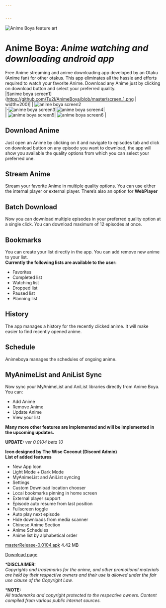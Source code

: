 ```yaml
---


---
```


<p><img src="https://github.com/Tu2l/AnimeBoya/blob/master/banner.png" alt="Anime Boya feature art"></p>
<h1 id="anime-boya-anime-watching-and-downloading-android-app">Anime Boya: <em>Anime watching and downloading android app</em></h1>
<p>Free Anime streaming and anime downloading app developed by an Otaku (Anime fan) for other otakus. This app eliminates all the hassle and efforts required to watch your favorite Anime. Download any Anime just by clicking on download button and select your preferred quality.<br>
|![anime boya screen1](<a href="https://github.com/Tu2l/AnimeBoya/blob/master/screen_1.png">https://github.com/Tu2l/AnimeBoya/blob/master/screen_1.png</a> | width=200)|  | <img src="https://github.com/Tu2l/AnimeBoya/blob/master/screen_2.png" alt="anime boya screen2"><br>
|-<img src="https://github.com/Tu2l/AnimeBoya/blob/master/screen_3.png" alt="anime boya screen3">|<img src="https://github.com/Tu2l/AnimeBoya/blob/master/screen_4.png" alt="anime boya screen4">|<br>
|  <img src="https://github.com/Tu2l/AnimeBoya/blob/master/screen_5.png" alt="anime boya screen5">| <img src="https://github.com/Tu2l/AnimeBoya/blob/master/screen_6.png" alt="anime boya screen6"> |</p>
<h2 id="download-anime">Download Anime</h2>
<p>Just open an Anime by clicking on it and navigate to episodes tab and click on download button on any episode you want to download, the app will show you available the quality options from which you can select your preferred one.</p>
<h2 id="stream-anime">Stream Anime</h2>
<p>Stream your favorite Anime in multiple quality options. You can use either the internal player or external player. There’s also an option for <strong>WebPlayer</strong></p>
<h2 id="batch-download">Batch Download</h2>
<p>Now you can download multiple episodes in your preferred quality option at a single click. You can download maximum of 12 episodes at once.</p>
<h2 id="bookmarks">Bookmarks</h2>
<p>You can create your list directly in the app. You can add remove new anime to your list.<br>
<strong>Currently the following lists are available to the user:</strong></p>
<ul>
<li>Favorites</li>
<li>Completed list</li>
<li>Watching list</li>
<li>Dropped list</li>
<li>Paused list</li>
<li>Planning list</li>
</ul>
<h2 id="history">History</h2>
<p>The app manages a history for the recently clicked anime. It will make easier to find recently opened anime.</p>
<h2 id="schedule">Schedule</h2>
<p>Animeboya manages the schedules of ongoing anime.</p>
<h2 id="myanimelist-and-anilist-sync">MyAnimeList and AniList Sync</h2>
<p>Now sync your MyAnimeList and AniList libraries directly from Anime Boya.<br>
You can:</p>
<ul>
<li>Add Anime</li>
<li>Remove Anime</li>
<li>Update Anime</li>
<li>View your list</li>
</ul>
<p><strong>Many more other features are implemented and will be implemented in the upcoming updates.</strong></p>
<p><strong>UPDATE:</strong> <em>ver 0.0104 beta 10</em></p>
<p><strong>Icon designed by The Wise Coconut (Discord Admin)</strong><br>
<strong>List of added features</strong></p>
<ul>
<li>New App Icon</li>
<li>Light Mode + Dark Mode</li>
<li>MyAnimeList and AniList syncing</li>
<li>Settings</li>
<li>Custom Download location chooser</li>
<li>Local bookmarks pinning in home screen</li>
<li>External player support</li>
<li>Episode auto resume from last position</li>
<li>Fullscreen toggle</li>
<li>Auto play next episode</li>
<li>Hide downloads from media scanner</li>
<li>Chinese Anime Section</li>
<li>Anime Schedules</li>
<li>Anime list by alphabetical order</li>
</ul>
<p><a href="https://github.com/Tu2l/AnimeBoya/releases/download/br10/masterRelease-0.0104.apk">masterRelease-0.0104.apk</a> 4.42 MB</p>
<p><a href="https://github.com/Tu2l/AnimeBoya/releases/latest">Download page</a></p>
<p>*<strong>DISCLAIMER:</strong><br>
<em>Copyrights and trademarks for the anime, and other promotional materials are held by their respective owners and their use is allowed under the fair use clause of the Copyright Law.</em></p>
<p>*<strong>NOTE:</strong><br>
<em>All trademarks and copyright protected to the respective owners. Content compiled from various public internet sources.</em></p>

